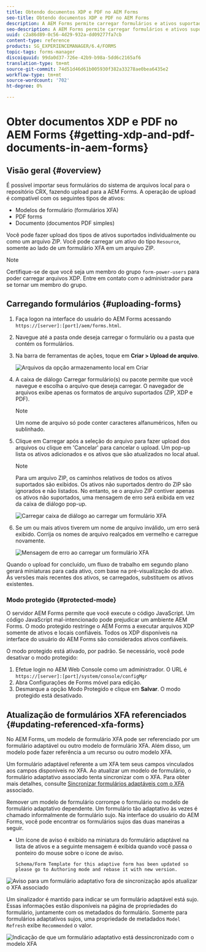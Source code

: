 ```yaml
---
title: Obtendo documentos XDP e PDF no AEM Forms
seo-title: Obtendo documentos XDP e PDF no AEM Forms
description: A AEM Forms permite carregar formulários e ativos suportados para uso com formulários adaptáveis. Você também pode fazer upload em massa de formulários e recursos relacionados como um ZIP.
seo-description: A AEM Forms permite carregar formulários e ativos suportados para uso com formulários adaptáveis. Você também pode fazer upload em massa de formulários e recursos relacionados como um ZIP.
uuid: c2a86d89-0c56-4d29-932a-dd09277fa7cb
content-type: reference
products: SG_EXPERIENCEMANAGER/6.4/FORMS
topic-tags: forms-manager
discoiquuid: 99da0d37-726e-42b9-b98a-5dd6c2165af6
translation-type: tm+mt
source-git-commit: 74d51d46d61b005930f382a33278ae0bea6435e2
workflow-type: tm+mt
source-wordcount: '702'
ht-degree: 0%

---
```



# Obter documentos XDP e PDF no AEM Forms {#getting-xdp-and-pdf-documents-in-aem-forms}

## Visão geral {#overview}

É possível importar seus formulários do sistema de arquivos local para o repositório CRX, fazendo upload para a AEM Forms. A operação de upload é compatível com os seguintes tipos de ativos:

* Modelos de formulário (formulários XFA)
* PDF forms
* Documento (documentos PDF simples)

Você pode fazer upload dos tipos de ativos suportados individualmente ou como um arquivo ZIP. Você pode carregar um ativo do tipo `Resource`, somente ao lado de um formulário XFA em um arquivo ZIP.

>[!NOTE]
>
>Certifique-se de que você seja um membro do grupo `form-power-users` para poder carregar arquivos XDP. Entre em contato com o administrador para se tornar um membro do grupo.

## Carregando formulários {#uploading-forms}

1. Faça logon na interface do usuário do AEM Forms acessando `https://[server]:[port]/aem/forms.html`.
1. Navegue até a pasta onde deseja carregar o formulário ou a pasta que contém os formulários.
1. Na barra de ferramentas de ações, toque em **Criar > Upload de arquivo**.

   ![Arquivos da opção armazenamento local em Criar](assets/step.png)

1. A caixa de diálogo Carregar formulário(s) ou pacote permite que você navegue e escolha o arquivo que deseja carregar. O navegador de arquivos exibe apenas os formatos de arquivo suportados (ZIP, XDP e PDF).

   >[!NOTE]
   >
   >Um nome de arquivo só pode conter caracteres alfanuméricos, hífen ou sublinhado.

1. Clique em Carregar após a seleção do arquivo para fazer upload dos arquivos ou clique em &#39;Cancelar&#39; para cancelar o upload. Um pop-up lista os ativos adicionados e os ativos que são atualizados no local atual.

   >[!NOTE]
   >
   >Para um arquivo ZIP, os caminhos relativos de todos os ativos suportados são exibidos. Os ativos não suportados dentro do ZIP são ignorados e não listados. No entanto, se o arquivo ZIP contiver apenas os ativos não suportados, uma mensagem de erro será exibida em vez da caixa de diálogo pop-up.

   ![Carregar caixa de diálogo ao carregar um formulário XFA](assets/upload-scr.png)

1. Se um ou mais ativos tiverem um nome de arquivo inválido, um erro será exibido. Corrija os nomes de arquivo realçados em vermelho e carregue novamente.

   ![Mensagem de erro ao carregar um formulário XFA](assets/upload-scr-err.png)

Quando o upload for concluído, um fluxo de trabalho em segundo plano gerará miniaturas para cada ativo, com base na pré-visualização do ativo. As versões mais recentes dos ativos, se carregados, substituem os ativos existentes.

### Modo protegido {#protected-mode}

O servidor AEM Forms permite que você execute o código JavaScript. Um código JavaScript mal-intencionado pode prejudicar um ambiente AEM Forms. O modo protegido restringe o AEM Forms a executar arquivos XDP somente de ativos e locais confiáveis. Todos os XDP disponíveis na interface do usuário do AEM Forms são considerados ativos confiáveis.

O modo protegido está ativado, por padrão. Se necessário, você pode desativar o modo protegido:

1. Efetue login no AEM Web Console como um administrador. O URL é `https://[server]:[port]/system/console/configMgr`
1. Abra Configurações de Forms móvel para edição.
1. Desmarque a opção Modo Protegido e clique em **Salvar**. O modo protegido está desativado.

## Atualização de formulários XFA referenciados {#updating-referenced-xfa-forms}

No AEM Forms, um modelo de formulário XFA pode ser referenciado por um formulário adaptável ou outro modelo de formulário XFA. Além disso, um modelo pode fazer referência a um recurso ou outro modelo XFA.

Um formulário adaptável referente a um XFA tem seus campos vinculados aos campos disponíveis no XFA. Ao atualizar um modelo de formulário, o formulário adaptativo associado tenta sincronizar com o XFA. Para obter mais detalhes, consulte [Sincronizar formulários adaptáveis com o XFA](/help/forms/using/synchronizing-adaptive-forms-xfa.md) associado.

Remover um modelo de formulário corrompe o formulário ou modelo de formulário adaptativo dependente. Um formulário tão adaptativo às vezes é chamado informalmente de formulário sujo. Na interface do usuário do AEM Forms, você pode encontrar os formulários sujos das duas maneiras a seguir.

* Um ícone de aviso é exibido na miniatura do formulário adaptável na lista de ativos e a seguinte mensagem é exibida quando você passa o ponteiro do mouse sobre o ícone de aviso.

   `Schema/Form Template for this adaptive form has been updated so please go to Authoring mode and rebase it with new version.`

![Aviso para um formulário adaptativo fora de sincronização após atualizar o XFA associado](assets/dirtyaf.png)

Um sinalizador é mantido para indicar se um formulário adaptável está sujo. Essas informações estão disponíveis na página de propriedades do formulário, juntamente com os metadados do formulário. Somente para formulários adaptativos sujos, uma propriedade de metadados `Model Refresh` exibe `Recommended` o valor.

![Indicação de que um formulário adaptativo está dessincronizado com o modelo XFA](assets/model-refresh.png)

